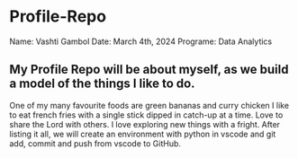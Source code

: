# Profile-Repo
Name: Vashti Gambol
Date: March 4th, 2024
Programe: Data Analytics
##  My Profile Repo will be about myself, as we build a model of the things I like to do.
One of my many favourite foods are green bananas and curry chicken
I like to eat french fries with a single stick dipped in catch-up at a time.
Love to share the Lord with others.
I love exploring new things with a fright.
After listing it all, we will create an environment with python in vscode and 
git add, commit and push from vscode to GitHub.


